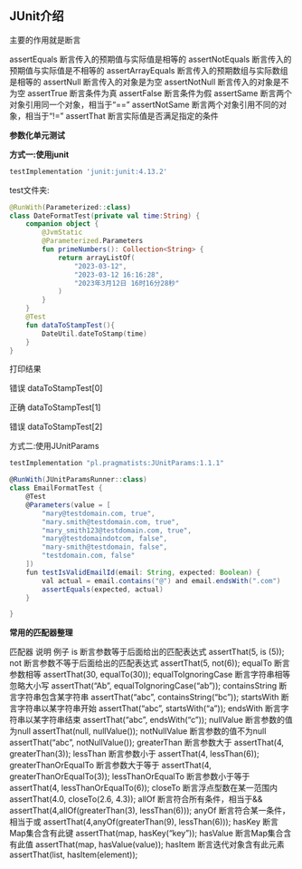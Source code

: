 ## JUnit介绍

主要的作用就是断言

assertEquals		   断言传入的预期值与实际值是相等的
assertNotEquals    断言传入的预期值与实际值是不相等的
assertArrayEquals 断言传入的预期数组与实际数组是相等的
assertNull               断言传入的对象是为空
assertNotNull        断言传入的对象是不为空
assertTrue             断言条件为真
assertFalse            断言条件为假
assertSame           断言两个对象引用同一个对象，相当于“==”
assertNotSame    断言两个对象引用不同的对象，相当于“!=”
assertThat             断言实际值是否满足指定的条件



**参数化单元测试**

**方式一:使用junit**

```groovy
testImplementation 'junit:junit:4.13.2'
```

test文件夹:

```kotlin
@RunWith(Parameterized::class)
class DateFormatTest(private val time:String) {
    companion object {
        @JvmStatic
        @Parameterized.Parameters
        fun primeNumbers(): Collection<String> {
            return arrayListOf(
                "2023-03-12",
                "2023-03-12 16:16:28",
                "2023年3月12日 16时16分28秒"
            )
        }
    }
    @Test
    fun dataToStampTest(){
        DateUtil.dateToStamp(time)
    }
}
```



打印结果

错误 dataToStampTest[0]

正确 dataToStampTest[1]

错误  dataToStampTest[2]

方式二:使用JUnitParams

```groovy
testImplementation "pl.pragmatists:JUnitParams:1.1.1"
```

```groovy
@RunWith(JUnitParamsRunner::class)
class EmailFormatTest {
    @Test
    @Parameters(value = [
        "mary@testdomain.com, true",
        "mary.smith@testdomain.com, true",
        "mary_smith123@testdomain.com, true",
        "mary@testdomaindotcom, false",
        "mary-smith@testdomain, false",
        "testdomain.com, false"
    ])
    fun testIsValidEmailId(email: String, expected: Boolean) {
        val actual = email.contains("@") and email.endsWith(".com")
        assertEquals(expected, actual)
    }

}
```



**常用的匹配器整理**

匹配器	说明	例子
is	断言参数等于后面给出的匹配表达式	assertThat(5, is (5));
not	断言参数不等于后面给出的匹配表达式	assertThat(5, not(6));
equalTo	断言参数相等	assertThat(30, equalTo(30));
equalToIgnoringCase	断言字符串相等忽略大小写	assertThat(“Ab”, equalToIgnoringCase(“ab”));
containsString	断言字符串包含某字符串	assertThat(“abc”, containsString(“bc”));
startsWith	断言字符串以某字符串开始	assertThat(“abc”, startsWith(“a”));
endsWith	断言字符串以某字符串结束	assertThat(“abc”, endsWith(“c”));
nullValue	断言参数的值为null	assertThat(null, nullValue());
notNullValue	断言参数的值不为null	assertThat(“abc”, notNullValue());
greaterThan	断言参数大于	assertThat(4, greaterThan(3));
lessThan	断言参数小于	assertThat(4, lessThan(6));
greaterThanOrEqualTo	断言参数大于等于	assertThat(4, greaterThanOrEqualTo(3));
lessThanOrEqualTo	断言参数小于等于	assertThat(4, lessThanOrEqualTo(6));
closeTo	断言浮点型数在某一范围内	assertThat(4.0, closeTo(2.6, 4.3));
allOf	断言符合所有条件，相当于&&	assertThat(4,allOf(greaterThan(3), lessThan(6)));
anyOf	断言符合某一条件，相当于或	assertThat(4,anyOf(greaterThan(9), lessThan(6)));
hasKey	断言Map集合含有此键	assertThat(map, hasKey(“key”));
hasValue	断言Map集合含有此值	assertThat(map, hasValue(value));
hasItem	断言迭代对象含有此元素	assertThat(list, hasItem(element));



